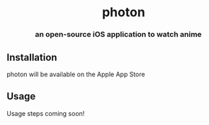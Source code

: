<div id="user-content-toc">
  <ul align="center" style="list-style: none;">
    <summary>
      <h1>photon</h1>
    </summary>
  </ul>
</div>
<h3 align="center">an open-source iOS application to watch anime</h3>

## Installation

photon will be available on the Apple App Store

## Usage

Usage steps coming soon!
